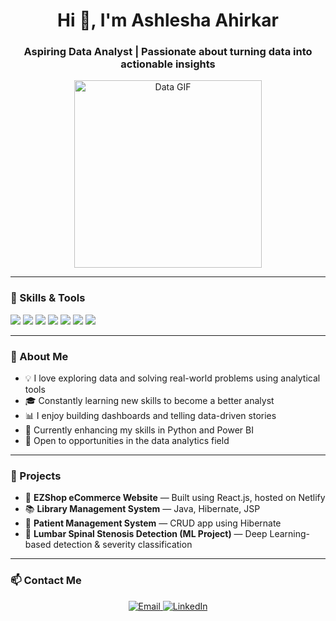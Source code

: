 <h1 align="center">Hi 👋, I'm Ashlesha Ahirkar</h1>
<h3 align="center">Aspiring Data Analyst | Passionate about turning data into actionable insights</h3>

<p align="center">
  <img src="https://media.giphy.com/media/qgQUggAC3Pfv687qPC/giphy.gif" width="300" alt="Data GIF">
</p>

---

### 🧠 Skills & Tools

<p>
  <img src="https://img.shields.io/badge/Microsoft_Excel-217346?style=for-the-badge&logo=microsoftexcel&logoColor=white"/>
  <img src="https://img.shields.io/badge/Power_BI-F2C811?style=for-the-badge&logo=powerbi&logoColor=black"/>
  <img src="https://img.shields.io/badge/SQL-4479A1?style=for-the-badge&logo=postgresql&logoColor=white"/>
  <img src="https://img.shields.io/badge/Python-FFD43B?style=for-the-badge&logo=python&logoColor=black"/>
  <img src="https://img.shields.io/badge/Pandas-150458?style=for-the-badge&logo=pandas&logoColor=white"/>
  <img src="https://img.shields.io/badge/Numpy-013243?style=for-the-badge&logo=numpy&logoColor=white"/>
  <img src="https://img.shields.io/badge/Matplotlib-ff8000?style=for-the-badge&logo=matplotlib&logoColor=white"/>
</p>

---

### 🚀 About Me

- 💡 I love exploring data and solving real-world problems using analytical tools  
- 🎓 Constantly learning new skills to become a better analyst  
- 📊 I enjoy building dashboards and telling data-driven stories  
- 🌱 Currently enhancing my skills in Python and Power BI  
- 👀 Open to opportunities in the data analytics field  

---

### 📂 Projects

- 🛒 **EZShop eCommerce Website** — Built using React.js, hosted on Netlify  
- 📚 **Library Management System** — Java, Hibernate, JSP  
- 🏥 **Patient Management System** — CRUD app using Hibernate  
- 🧠 **Lumbar Spinal Stenosis Detection (ML Project)** — Deep Learning-based detection & severity classification  

---

### 📫 Contact Me

<p align="center">
  <a href="mailto:ashleshaahirkar12@gmail.com" target="_blank">
    <img src="https://img.shields.io/badge/Email-D14836?style=for-the-badge&logo=gmail&logoColor=white" alt="Email"/>
  </a>
  <a href="https://www.linkedin.com/in/ashlesha-ahirkar" target="_blank">
    <img src="https://img.shields.io/badge/LinkedIn-%230077B5.svg?&style=for-the-badge&logo=linkedin&logoColor=white" alt="LinkedIn"/>
  </a>
</p>
